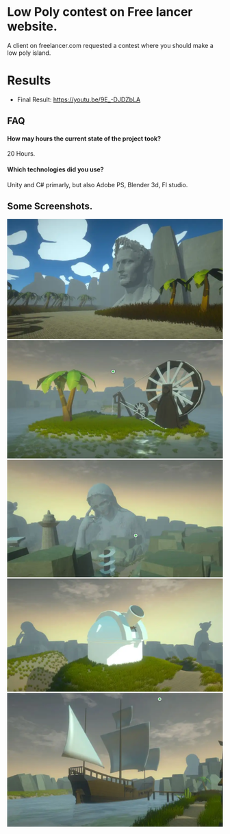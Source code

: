 
# Low Poly contest on Free lancer website.

A client on freelancer.com requested a contest where you should make a low poly island.

# Results

- Final Result: https://youtu.be/9E_-DJDZbLA


## FAQ

#### How may hours the current state of the project took?

20 Hours.

#### Which technologies did you use?

Unity and C# primarly, but also Adobe PS, Blender 3d, Fl studio.


## Some Screenshots.

![App Screenshot](https://github.com/MohamedNourSadek/LowPolyContest/blob/main/Screenshots/0.png)
![App Screenshot](https://github.com/MohamedNourSadek/LowPolyContest/blob/main/Screenshots/1.png)
![App Screenshot](https://github.com/MohamedNourSadek/LowPolyContest/blob/main/Screenshots/2.png)
![App Screenshot](https://github.com/MohamedNourSadek/LowPolyContest/blob/main/Screenshots/3.png)
![App Screenshot](https://github.com/MohamedNourSadek/LowPolyContest/blob/main/Screenshots/4.png)






